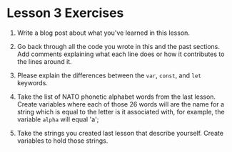 # Lesson 3 Exercises

1) Write a blog post about what you've learned in this lesson.

2) Go back through all the code you wrote in this and the past sections. Add comments explaining what each line does or how it contributes to the lines around it.

3) Please explain the differences between the `var`, `const`, and `let` keywords.

4) Take the list of NATO phonetic alphabet words from the last lesson. Create variables where each of those 26 words will are the name for a string which is equal to the letter is it associated with, for example, the variable `alpha` will equal 'a';

5) Take the strings you created last lesson that describe yourself. Create variables to hold those strings.
